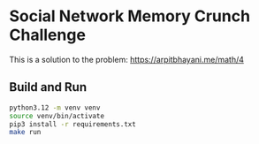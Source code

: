 # Social Network Memory Crunch Challenge

This is a solution to the problem: https://arpitbhayani.me/math/4

## Build and Run

```bash
python3.12 -m venv venv
source venv/bin/activate
pip3 install -r requirements.txt
make run
```
